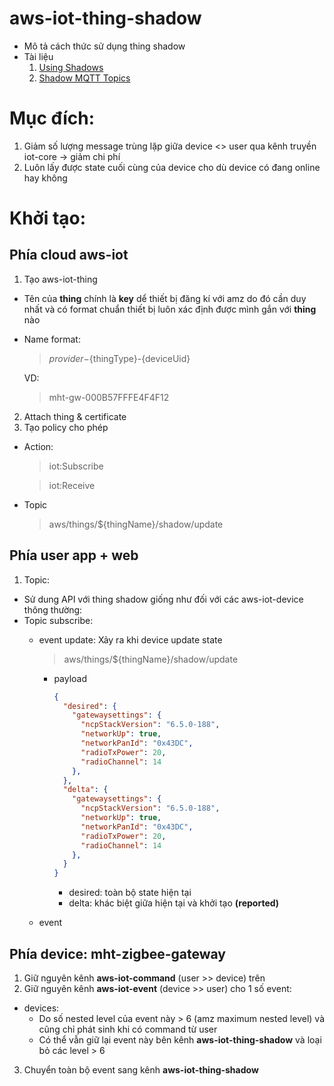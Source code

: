 # aws-iot-thing-shadow

* Mô tả cách thức sử dụng thing shadow
* Tài liệu
  1. [Using Shadows](https://docs.aws.amazon.com/iot/latest/developerguide/using-device-shadows.html)
  2. [Shadow MQTT Topics](https://docs.aws.amazon.com/iot/latest/developerguide/device-shadow-mqtt.html)


# Mục đích:

  1. Giảm số lượng message trùng lặp giữa device <> user qua kênh truyền iot-core -> giảm chi phí
  2. Luôn lấy được state cuối cùng của device cho dù device có đang online hay không

# Khởi tạo:

## Phía cloud aws-iot
1. Tạo aws-iot-thing
  * Tên của **thing** chính là **key** dể thiết bị đăng kí với amz do đó cần duy nhất và có format chuẩn thiết bị luôn xác định được mình gắn với **thing** nào
  * Name format:
    > ${provider}-${thingType}-{deviceUid}

    VD:
    > mht-gw-000B57FFFE4F4F12
2. Attach thing & certificate
3. Tạo policy cho phép
  * Action:
    > iot:Subscribe

    > iot:Receive
  * Topic
    > aws/things/${thingName}/shadow/update
## Phía user app + web
1. Topic:

  * Sử dung API với thing shadow giống như đối với các aws-iot-device thông thường:
  * Topic subscribe:
    * event update: Xảy ra khi device update state
      > aws/things/${thingName}/shadow/update

      * payload
        ```JSON
        {
          "desired": {
            "gatewaysettings": {
              "ncpStackVersion": "6.5.0-188",
              "networkUp": true,
              "networkPanId": "0x43DC",
              "radioTxPower": 20,
              "radioChannel": 14
            },
          },
          "delta": {
            "gatewaysettings": {
              "ncpStackVersion": "6.5.0-188",
              "networkUp": true,
              "networkPanId": "0x43DC",
              "radioTxPower": 20,
              "radioChannel": 14
            },
          }
        }
        ```
        * desired: toàn bộ state hiện tại
        * delta: khác biệt giữa hiện tại và khởi tạo **(reported)**
    * event 
  
## Phía device: mht-zigbee-gateway

1. Giữ nguyên kênh **aws-iot-command** (user >> device) trên 
2. Giữ nguyên kênh **aws-iot-event** (device >> user) cho 1 số event:
  * devices:
    * Do số nested level của event này > 6 (amz maximum nested level) và cũng chỉ phát sinh khi có command từ user
    * Có thể vẫn giữ lại event này bên kênh **aws-iot-thing-shadow** và loại bỏ các level > 6
3. Chuyển toàn bộ event sang kênh **aws-iot-thing-shadow**
